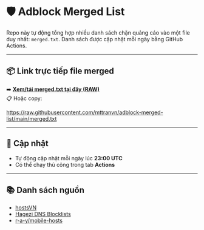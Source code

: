 # 🛡️ Adblock Merged List

Repo này tự động tổng hợp nhiều danh sách chặn quảng cáo vào một file duy nhất: `merged.txt`. Danh sách được cập nhật mỗi ngày bằng GitHub Actions.

---

## 📦 Link trực tiếp file merged

➡️ **[Xem/tải merged.txt tại đây (RAW)](https://raw.githubusercontent.com/mttranvn/adblock-merged-list/main/merged.txt)**  
📋 Hoặc copy:

https://raw.githubusercontent.com/mttranvn/adblock-merged-list/main/merged.txt


---

## 🔁 Cập nhật

- Tự động cập nhật mỗi ngày lúc **23:00 UTC**
- Có thể chạy thủ công trong tab **Actions**

---

## 📚 Danh sách nguồn

- [hostsVN](https://github.com/bigdargon/hostsVN)
- [Hagezi DNS Blocklists](https://github.com/hagezi/dns-blocklists)
- [r-a-y/mobile-hosts](https://github.com/r-a-y/mobile-hosts)
